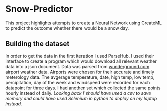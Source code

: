 # Snow-Predictor
This project highlights attempts to create a Neural Network using CreateML to predict the outcome whether there would be a snow day.
## Building the dataset
In order to get the data in the first iteration I used ParseHub. I used their interface to create a program which would download all relevant weather data into a json document. Data was parsed from [wunderground.com](https://www.wunderground.com/history) airport weather data. Airports were chosen for their accurate and timely meterology data. The avgerage temperature, date, high temp, low temp, percipitation, day of the week and windspeed were recorded for each datapoint for three days. I had another set which collected the same points hourly instead of daily. *Looking back I should have used a csv to save memory and could have used Selenium in python to deploy on my laptop instead.*
